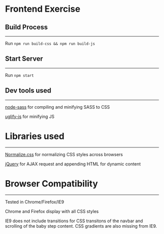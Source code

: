 # Frontend Exercise

## Build Process
---
Run `npm run build-css && npm run build-js`

## Start Server
---
Run `npm start`

## Dev tools used
---
[node-sass](https://www.npmjs.com/package/node-sass)
for compiling and minifying SASS to CSS

[uglify-js](https://www.npmjs.com/package/uglify-js)
for minifying JS

# Libraries used
---
[Normalize.css](https://necolas.github.io/normalize.css/)
for normalizing CSS styles across browsers

[jQuery](http://jquery.com/)
for AJAX request and appending HTML for dynamic content

# Browser Compatibility
---
Tested in Chrome/Firefox/IE9

Chrome and Firefox display with all CSS styles

IE9 does not include transitions for CSS transitons of the navbar and scrolling
of the baby step content. CSS gradients are also missing from IE9.

